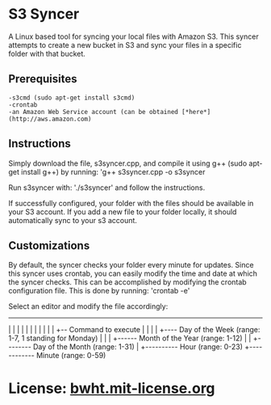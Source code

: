 # S3 Syncer

A Linux based tool for syncing your local files with Amazon S3.  This syncer attempts to create a new bucket in S3 and sync your files in a specific folder with that bucket.  


## Prerequisites

	-s3cmd (sudo apt-get install s3cmd)
	-crontab
	-an Amazon Web Service account (can be obtained [*here*](http://aws.amazon.com)

## Instructions

Simply download the file, s3syncer.cpp, and compile it using g++ (sudo apt-get install g++) by running: 'g++ s3syncer.cpp -o s3syncer

Run s3syncer with: './s3syncer' and follow the instructions.


If successfully configured, your folder with the files should be available in your S3 account.  If you add a new file to your folder locally, it should automatically sync to your s3 account.  

## Customizations

By default, the syncer checks your folder every minute for updates.  Since this syncer uses crontab, you can easily modify the time and date at which the syncer checks.  This can be accomplished by modifying the crontab configuration file.  This is done by running: 'crontab -e'

Select an editor and modify the file accordingly:

* * * * * *
| | | | | | 
| | | | | +-- Command to execute
| | | | +---- Day of the Week   (range: 1-7, 1 standing for Monday)
| | | +------ Month of the Year (range: 1-12)
| | +-------- Day of the Month  (range: 1-31)
| +---------- Hour              (range: 0-23)
+------------ Minute            (range: 0-59)





# License: [bwht.mit-license.org](bwht.mit-license.org)
  

